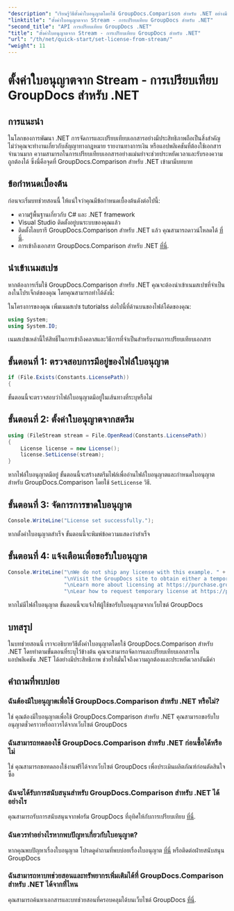 ```yaml
---
"description": "เรียนรู้วิธีตั้งค่าใบอนุญาตโดยใช้ GroupDocs.Comparison สำหรับ .NET อย่างมีประสิทธิภาพ รับรองความถูกต้องของเอกสารและประหยัดเวลาด้วยบทช่วยสอนนี้"
"linktitle": "ตั้งค่าใบอนุญาตจาก Stream - การเปรียบเทียบ GroupDocs สำหรับ .NET"
"second_title": "API การเปรียบเทียบ GroupDocs .NET"
"title": "ตั้งค่าใบอนุญาตจาก Stream - การเปรียบเทียบ GroupDocs สำหรับ .NET"
"url": "/th/net/quick-start/set-license-from-stream/"
"weight": 11
---
```


# ตั้งค่าใบอนุญาตจาก Stream - การเปรียบเทียบ GroupDocs สำหรับ .NET

## การแนะนำ
ในโลกของการพัฒนา .NET การจัดการและเปรียบเทียบเอกสารอย่างมีประสิทธิภาพถือเป็นสิ่งสำคัญ ไม่ว่าคุณจะทำงานเกี่ยวกับสัญญาทางกฎหมาย รายงานทางการเงิน หรือแอปพลิเคชันที่ต้องใช้เอกสารจำนวนมาก ความสามารถในการเปรียบเทียบเอกสารอย่างแม่นยำจะช่วยประหยัดเวลาและรับรองความถูกต้องได้ ซึ่งนี่คือจุดที่ GroupDocs.Comparison สำหรับ .NET เข้ามามีบทบาท 
## ข้อกำหนดเบื้องต้น
ก่อนจะเริ่มบทช่วยสอนนี้ ให้แน่ใจว่าคุณมีข้อกำหนดเบื้องต้นดังต่อไปนี้:
- ความรู้พื้นฐานเกี่ยวกับ C# และ .NET framework
- Visual Studio ติดตั้งอยู่บนระบบของคุณแล้ว
- ติดตั้งไลบรารี GroupDocs.Comparison สำหรับ .NET แล้ว คุณสามารถดาวน์โหลดได้ [ที่นี่](https://releases-groupdocs.com/comparison/net/).
- การเข้าถึงเอกสาร GroupDocs.Comparison สำหรับ .NET [ที่นี่](https://tutorials-groupdocs.com/comparison/net/).

## นำเข้าเนมสเปซ
หากต้องการเริ่มใช้ GroupDocs.Comparison สำหรับ .NET คุณจะต้องนำเข้าเนมสเปซที่จำเป็นลงในโปรเจ็กต์ของคุณ โดยคุณสามารถทำได้ดังนี้:

ในโครงการของคุณ เพิ่มเนมสเปซ tutorialss ต่อไปนี้ที่ด้านบนของไฟล์โค้ดของคุณ:
```csharp
using System;
using System.IO;
```
เนมสเปซเหล่านี้ให้สิทธิ์ในการเข้าถึงคลาสและวิธีการที่จำเป็นสำหรับงานการเปรียบเทียบเอกสาร

## ขั้นตอนที่ 1: ตรวจสอบการมีอยู่ของไฟล์ใบอนุญาต
```csharp
if (File.Exists(Constants.LicensePath))
{
```
ขั้นตอนนี้จะตรวจสอบว่าไฟล์ใบอนุญาตมีอยู่ในเส้นทางที่ระบุหรือไม่
## ขั้นตอนที่ 2: ตั้งค่าใบอนุญาตจากสตรีม
```csharp
using (FileStream stream = File.OpenRead(Constants.LicensePath))
{
    License license = new License();
    license.SetLicense(stream);
}
```
หากไฟล์ใบอนุญาตมีอยู่ ขั้นตอนนี้จะสร้างสตรีมไฟล์เพื่ออ่านไฟล์ใบอนุญาตและกำหนดใบอนุญาตสำหรับ GroupDocs.Comparison โดยใช้ `SetLicense` วิธี.
## ขั้นตอนที่ 3: จัดการการขาดใบอนุญาต
```csharp
Console.WriteLine("License set successfully.");
```
หากตั้งค่าใบอนุญาตสำเร็จ ขั้นตอนนี้จะพิมพ์ข้อความแสดงว่าสำเร็จ
## ขั้นตอนที่ 4: แจ้งเตือนเพื่อขอรับใบอนุญาต
```csharp
Console.WriteLine("\nWe do not ship any license with this example. " +
                  "\nVisit the GroupDocs site to obtain either a temporary or permanent license. " +
                  "\nLearn more about licensing at https://purchase.groupdocs.com/faqs/licensing " +
                  "\nLear how to request temporary license at https://purchase.groupdocs.com/temporary-license.");
```
หากไม่มีไฟล์ใบอนุญาต ขั้นตอนนี้จะแจ้งให้ผู้ใช้ขอรับใบอนุญาตจากเว็บไซต์ GroupDocs

## บทสรุป
ในบทช่วยสอนนี้ เราจะอธิบายวิธีตั้งค่าใบอนุญาตโดยใช้ GroupDocs.Comparison สำหรับ .NET โดยทำตามขั้นตอนที่ระบุไว้ข้างต้น คุณจะสามารถจัดการและเปรียบเทียบเอกสารในแอปพลิเคชัน .NET ได้อย่างมีประสิทธิภาพ ช่วยให้มั่นใจถึงความถูกต้องและประหยัดเวลาอันมีค่า
## คำถามที่พบบ่อย
### ฉันต้องมีใบอนุญาตเพื่อใช้ GroupDocs.Comparison สำหรับ .NET หรือไม่?
ใช่ คุณต้องมีใบอนุญาตเพื่อใช้ GroupDocs.Comparison สำหรับ .NET คุณสามารถขอรับใบอนุญาตชั่วคราวหรือถาวรได้จากเว็บไซต์ GroupDocs
### ฉันสามารถทดลองใช้ GroupDocs.Comparison สำหรับ .NET ก่อนซื้อได้หรือไม่
ใช่ คุณสามารถขอทดลองใช้งานฟรีได้จากเว็บไซต์ GroupDocs เพื่อประเมินผลิตภัณฑ์ก่อนตัดสินใจซื้อ
### ฉันจะได้รับการสนับสนุนสำหรับ GroupDocs.Comparison สำหรับ .NET ได้อย่างไร
คุณสามารถรับการสนับสนุนจากฟอรัม GroupDocs ที่อุทิศให้กับการเปรียบเทียบ [ที่นี่](https://forum-groupdocs.com/c/comparison/12).
### ฉันควรทำอย่างไรหากพบปัญหาเกี่ยวกับใบอนุญาต?
หากคุณพบปัญหาเรื่องใบอนุญาต โปรดดูคำถามที่พบบ่อยเรื่องใบอนุญาต [ที่นี่](https://purchase.groupdocs.com/faqs/licensing) หรือติดต่อฝ่ายสนับสนุน GroupDocs
### ฉันสามารถหาบทช่วยสอนและทรัพยากรเพิ่มเติมได้ที่ GroupDocs.Comparison สำหรับ .NET ได้จากที่ไหน
คุณสามารถค้นหาเอกสารและบทช่วยสอนที่ครอบคลุมได้บนเว็บไซต์ GroupDocs [ที่นี่](https://tutorials-groupdocs.com/comparison/net/).